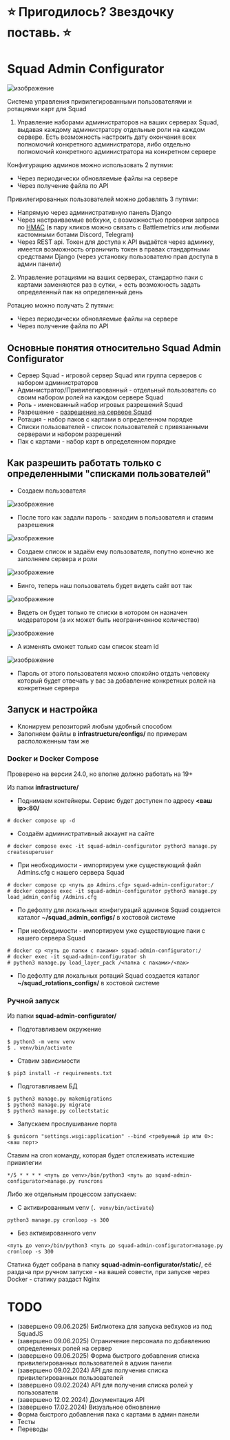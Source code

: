 # **⭐ Пригодилось? Звездочку поставь. ⭐**

# Squad Admin Configurator

![изображение](https://github.com/user-attachments/assets/05410618-ef41-4634-8415-c231ff90ea80)

Система управления привилегированными пользователями и ротациями карт для Squad

1) Управление наборами администраторов на ваших серверах Squad, выдавая каждому администратору отдельные роли на каждом сервере.
Есть возможность настроить дату окончания всех полномочий конкретного администратора, либо отдельно полномочий конкретного администратора на конкретном сервере

Конфигурацию админов можно использовать 2 путями:
- Через периодически обновляемые файлы на сервере
- Через получение файла по API

Привилегированных пользователей можно добавлять 3 путями:
- Напрямую через административную панель Django
- Через настраиваемые вебхуки, с возможностью проверки запроса по [HMAC](https://ru.wikipedia.org/wiki/HMAC) (в пару кликов можно связать с Battlemetrics или любыми кастомными ботами Discord, Telegram)
- Через REST api. Токен для доступа к API выдаётся через админку, имеется возможность ограничить токен в правах стандартными средствами Django (через установку пользователю прав доступа в админ панели)

2) Управление ротациями на ваших серверах, стандартно паки с картами заменяются раз в сутки, + есть возможность задать определенный пак на определенный день

Ротацию можно получать 2 путями:
- Через периодически обновляемые файлы на сервере
- Через получение файла по API

## Основные понятия относительно Squad Admin Configurator

- Сервер Squad - игровой сервер Squad или группа серверов с набором администраторов
- Администратор/Привилегированный - отдельный пользователь со своим набором ролей на каждом сервере Squad
- Роль - именованный набор игровых разрешений Squad
- Разрешение - [разрешение на сервере Squad](https://squad.fandom.com/wiki/Server_Administration)
- Ротация - набор паков с картами в определенном порядке
- Списки пользователей - список пользователей с привязанными серверами и набором разрешений
- Пак с картами - набор карт в определенном порядке

## Как разрешить работать только с определенными "списками пользователей"

- Создаем пользователя

![изображение](https://github.com/user-attachments/assets/83a9734f-682f-4955-b7f3-728e07d88c93)

- После того как задали пароль - заходим в пользователя и ставим разрешения

![изображение](https://github.com/user-attachments/assets/b1b59bca-e745-463c-99b6-801fc6205836)

- Создаем список и задаём ему пользователя, попутно конечно же заполняем сервера и роли

![изображение](https://github.com/user-attachments/assets/3a79316a-977f-4b24-937a-d74c4fd1d822)

- Бинго, теперь наш пользователь будет видеть сайт вот так

![изображение](https://github.com/user-attachments/assets/a62dc2e8-6927-4f5d-a396-51b3a99cf081)

- Видеть он будет только те списки в котором он назначен модератором (а их может быть неограниченное количество)

![изображение](https://github.com/user-attachments/assets/363af7e0-fced-4d50-a2d8-ce90cf3a83c3)

- А изменять сможет только сам список steam id

![изображение](https://github.com/user-attachments/assets/400234ca-6037-4035-974a-b77fed518494)

- Пароль от этого пользователя можно спокойно отдать человеку который будет отвечать у вас за добавление конкретных ролей на конкретные сервера

## Запуск и настройка

- Клонируем репозиторий любым удобный способом
- Заполняем файлы в **infrastructure/configs/** по примерам расположенным там же

### Docker и Docker Compose

Проверено на версии 24.0, но вполне должно работать на 19+

Из папки **infrastructure/**

- Поднимаем контейнеры. Сервис будет доступен по адресу **<ваш ip>:80/**
```
# docker compose up -d
```

- Создаём административный аккаунт на сайте
```
# docker compose exec -it squad-admin-configurator python3 manage.py createsuperuser
```

- При необходимости - импортируем уже существующий файл Admins.cfg с нашего сервера Squad
```
# docker compose cp <путь до Admins.cfg> squad-admin-configurator:/
# docker compose exec -it squad-admin-configurator python3 manage.py load_admin_config /Admins.cfg
```

- По дефолту для локальных конфигураций админов Squad создается каталог **~/squad_admin_configs/** в хостовой системе

- При необходимости - импортируем уже существующие паки с нашего сервера Squad
```
# docker cp <путь до папки с паками> squad-admin-configurator:/
# docker exec -it squad-admin-configurator sh
# python3 manage.py load_layer_pack /<папка с паками>/<пак>
```

- По дефолту для локальных ротаций Squad создается каталог **~/squad_rotations_configs/** в хостовой системе

### Ручной запуск

Из папки **squad-admin-configurator/**

- Подготавливаем окружение
```
$ python3 -m venv venv
$ . venv/bin/activate
```

- Ставим зависимости
```
$ pip3 install -r requirements.txt
```

- Подготавливаем БД
```
$ python3 manage.py makemigrations
$ python3 manage.py migrate
$ python3 manage.py collectstatic
```

- Запускаем прослушивание порта
``` 
$ gunicorn "settings.wsgi:application" --bind <требуемый ip или 0>:<ваш порт>
```

Ставим на cron команду, которая будет отслеживать истекшие привилегии

```
*/5 * * * * <путь до venv>/bin/python3 <путь до squad-admin-configurator>manage.py runcrons 
```

Либо же отдельным процессом запускаем:

- С активированным venv (`. venv/bin/activate`)
```
python3 manage.py cronloop -s 300 
```

- Без активированного venv
```
<путь до venv>/bin/python3 <путь до squad-admin-configurator>manage.py cronloop -s 300
```

Статика будет собрана в папку **squad-admin-configurator/static/**, её раздача при ручном запуске - на вашей совести, при запуске через Docker - статику раздаст Nginx

# TODO

- (завершено 09.06.2025) Библиотека для запуска вебхуков из под SquadJS
- (завершено 09.06.2025) Ограничение персонала по добавлению определенных ролей на сервер
- (завершено 09.06.2025) Форма быстрого добавления списка привилегированных пользователей в админ панели
- (завершено 09.02.2024) API для получения списка привилегированных пользователей
- (завершено 09.02.2024) API для получения списка ролей у пользователя
- (завершено 12.02.2024) Документация API
- (завершено 17.02.2024) Визуальное обновление
- Форма быстрого добавления пака с картами в админ панели
- Тесты
- Переводы
